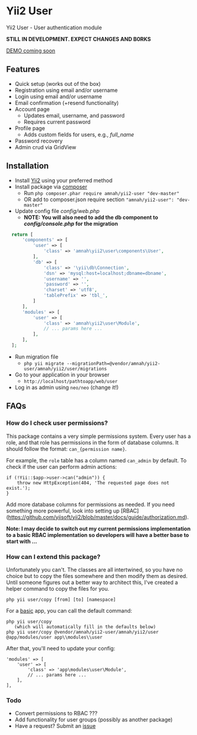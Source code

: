 Yii2 User
=========

Yii2 User - User authentication module

**STILL IN DEVELOPMENT. EXPECT CHANGES AND B0RKS**

[DEMO coming soon](http://yii2user.amnahdev.com)

## Features

* Quick setup (works out of the box)
* Registration using email and/or username
* Login using email and/or username
* Email confirmation (+resend functionality)
* Account page
    * Updates email, username, and password
    * Requires current password
* Profile page
    * Adds custom fields for users, e.g., *full_name*
* Password recovery
* Admin crud via GridView

## Installation

* Install [Yii2](http://www.yiiframework.com/download) using your preferred method
* Install package via [composer](http://getcomposer.org/download/)
    * Run ```php composer.phar require amnah/yii2-user "dev-master"```
    * OR add to composer.json require section ```"amnah/yii2-user": "dev-master"```
* Update config file *config/web.php*
    * **NOTE: You will also need to add the db component to *config/console.php* for the migration**

```php
  return [
      'components' => [
          'user' => [
              'class' => 'amnah\yii2\user\components\User',
          ],
          'db' => [
              'class' => '\yii\db\Connection',
              'dsn' => 'mysql:host=localhost;dbname=dbname',
              'username' => '',
              'password' => '',
              'charset' => 'utf8',
              'tablePrefix' => 'tbl_',
          ]
      ],
      'modules' => [
          'user' => [
              'class' => 'amnah\yii2\user\Module',
              // ... params here ...
          ],
      ],
  ];
```

* Run migration file
    * ```php yii migrate --migrationPath=@vendor/amnah/yii2-user/amnah/yii2/user/migrations```
* Go to your application in your browser
    * ```http://localhost/pathtoapp/web/user```
* Log in as admin using ```neo/neo``` (change it!)

## FAQs

### How do I check user permissions?

This package contains a very simple permissions system. Every user has a role, and that role has permissions
in the form of database columns. It should follow the format: ```can_{permission name}```.

For example, the ```role``` table has a column named ```can_admin``` by default. To check if the user can
perform admin actions:

```
if (!Yii::$app->user->can("admin")) {
    throw new HttpException(404, 'The requested page does not exist.');
}
```

Add more database columns for permissions as needed. If you need something more powerful, look into setting
up [RBAC] (https://github.com/yiisoft/yii2/blob/master/docs/guide/authorization.md).

**Note: I may decide to switch out my current permissions implementation to a basic RBAC implementation so
developers will have a better base to start with ...**

### How can I extend this package?

Unfortunately you can't. The classes are all intertwined, so you have no choice but to copy the
files somewhere and then modify them as desired. Until someone figures out a better way to architect
this, I've created a helper command to copy the files for you.

```
php yii user/copy [from] [to] [namespace]
```

For a [basic](https://github.com/yiisoft/yii2-app-basic) app, you can call the default command:

```
php yii user/copy
   (which will automatically fill in the defaults below)
php yii user/copy @vendor/amnah/yii2-user/amnah/yii2/user @app/modules/user app\\modules\\user
```

After that, you'll need to update your config:

```
'modules' => [
    'user' => [
        'class' => 'app\modules\user\Module',
        // ... params here ...
    ],
],
```

### Todo
* Convert permissions to RBAC ???
* Add functionality for user groups (possibly as another package)
* Have a request? Submit an [issue](https://github.com/amnah/yii2-user/issues)